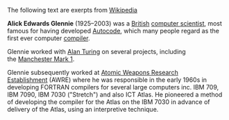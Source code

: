 The following text are exerpts from [Wikipedia](https://www.wikiwand.com/en/Alick_Glennie)

**Alick Edwards Glennie** (1925–2003) was a [British](https://www.wikiwand.com/en/British_people "British people") [computer scientist](https://www.wikiwand.com/en/Computer_scientist "Computer scientist"), most famous for having developed [Autocode](https://www.wikiwand.com/en/Autocode "Autocode"), which many people regard as the first ever computer [compiler](https://www.wikiwand.com/en/Compiler "Compiler").[](https://www.wikiwand.com/en/Alick_Glennie#cite_note-1)

Glennie worked with [Alan Turing](https://www.wikiwand.com/en/Alan_Turing "Alan Turing") on several projects, including the [Manchester Mark 1](https://www.wikiwand.com/en/Manchester_Mark_1 "Manchester Mark 1").

Glennie subsequently worked at [Atomic Weapons Research Establishment](https://www.wikiwand.com/en/Atomic_Weapons_Establishment "Atomic Weapons Establishment") (AWRE) where he was responsible in the early 1960s in developing FORTRAN compilers for several large computers inc. IBM 709, IBM 7090, IBM 7030 ("Stretch") and also ICT Atlas. He pioneered a method of developing the compiler for the Atlas on the IBM 7030 in advance of delivery of the Atlas, using an interpretive technique.